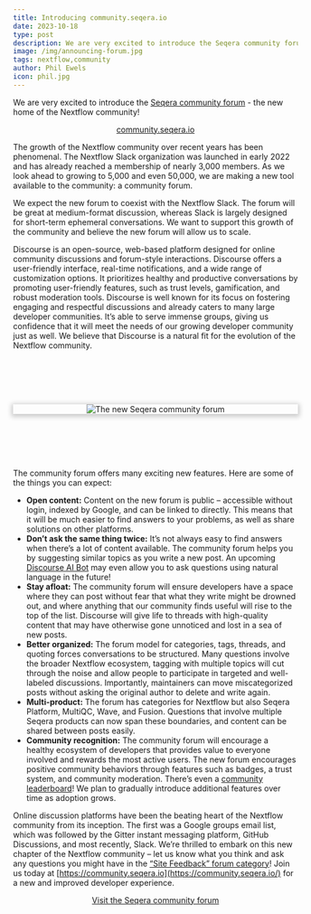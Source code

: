 ```yaml
---
title: Introducing community.seqera.io
date: 2023-10-18
type: post
description: We are very excited to introduce the Seqera community forum - the new home of the Nextflow community!
image: /img/announcing-forum.jpg
tags: nextflow,community
author: Phil Ewels
icon: phil.jpg
---
```


We are very excited to introduce the [Seqera community forum](https://community.seqera.io/) - the new home of the Nextflow community!

<p style="text-align:center;"><a href="https://community.seqera.io/" class="btn btn-color btn-xxl">community.seqera.io</a></p>

The growth of the Nextflow community over recent years has been phenomenal. The Nextflow Slack organization was launched in early 2022 and has already reached a membership of nearly 3,000 members. As we look ahead to growing to 5,000 and even 50,000, we are making a new tool available to the community: a community forum.

We expect the new forum to coexist with the Nextflow Slack. The forum will be great at medium-format discussion, whereas Slack is largely designed for short-term ephemeral conversations. We want to support this growth of the community and believe the new forum will allow us to scale.

Discourse is an open-source, web-based platform designed for online community discussions and forum-style interactions. Discourse offers a user-friendly interface, real-time notifications, and a wide range of customization options. It prioritizes healthy and productive conversations by promoting user-friendly features, such as trust levels, gamification, and robust moderation tools. Discourse is well known for its focus on fostering engaging and respectful discussions and already caters to many large developer communities. It’s able to serve immense groups, giving us confidence that it will meet the needs of our growing developer community just as well. We believe that Discourse is a natural fit for the evolution of the Nextflow community.

<p style="text-align: center; box-shadow: rgba(0,0,0,0.2) 0px 2px 8px 3px; margin: 6rem 0;"><img src="/img/seqera-community-all.png" title="The new Seqera community forum" /></p>

The community forum offers many exciting new features. Here are some of the things you can expect:

- **Open content:** Content on the new forum is public – accessible without login, indexed by Google, and can be linked to directly. This means that it will be much easier to find answers to your problems, as well as share solutions on other platforms.
- **Don’t ask the same thing twice:** It’s not always easy to find answers when there’s a lot of content available. The community forum helps you by suggesting similar topics as you write a new post. An upcoming [Discourse AI Bot](https://www.discourse.org/plugins/ai.html) may even allow you to ask questions using natural language in the future!
- **Stay afloat:** The community forum will ensure developers have a space where they can post without fear that what they write might be drowned out, and where anything that our community finds useful will rise to the top of the list. Discourse will give life to threads with high-quality content that may have otherwise gone unnoticed and lost in a sea of new posts.
- **Better organized:** The forum model for categories, tags, threads, and quoting forces conversations to be structured. Many questions involve the broader Nextflow ecosystem, tagging with multiple topics will cut through the noise and allow people to participate in targeted and well-labeled discussions. Importantly, maintainers can move miscategorized posts without asking the original author to delete and write again.
- **Multi-product:** The forum has categories for Nextflow but also Seqera Platform, MultiQC, Wave, and Fusion. Questions that involve multiple Seqera products can now span these boundaries, and content can be shared between posts easily.
- **Community recognition:** The community forum will encourage a healthy ecosystem of developers that provides value to everyone involved and rewards the most active users. The new forum encourages positive community behaviors through features such as badges, a trust system, and community moderation. There’s even a [community leaderboard](https://community.seqera.io/leaderboard/)! We plan to gradually introduce additional features over time as adoption grows.

Online discussion platforms have been the beating heart of the Nextflow community from its inception. The first was a Google groups email list, which was followed by the Gitter instant messaging platform, GitHub Discussions, and most recently, Slack. We’re thrilled to embark on this new chapter of the Nextflow community – let us know what you think and ask any questions you might have in the [“Site Feedback” forum category](https://community.seqera.io/c/community/site-feedback/2)! Join us today at [https://community.seqera.io](https://community.seqera.io/) for a new and improved developer experience.

<p style="text-align:center;"><a href="https://community.seqera.io/" class="btn btn-color btn-xxl">Visit the Seqera community forum</a></p>
